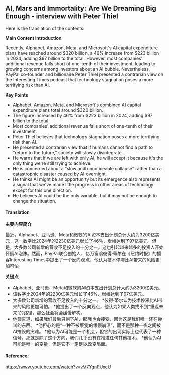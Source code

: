 ## AI, Mars and Immortality: Are We Dreaming Big Enough - interview with Peter Thiel 

Here is the translation of the contents:

**Main Content Introduction**

Recently, Alphabet, Amazon, Meta, and Microsoft's AI capital expenditure plans have reached around $320 billion, a 46% increase from $223 billion in 2024, adding $97 billion to the total. However, most companies' additional revenue falls short of one-tenth of their investment, leading to growing concerns among investors about an AI bubble. Nevertheless, PayPal co-founder and billionaire Peter Thiel presented a contrarian view on the Interesting Times podcast that technology stagnation poses a more terrifying risk than AI.

**Key Points**

* Alphabet, Amazon, Meta, and Microsoft's combined AI capital expenditure plans total around $320 billion.
* The figure increased by 46% from $223 billion in 2024, adding $97 billion to the total.
* Most companies' additional revenue falls short of one-tenth of their investment.
* Peter Thiel believes that technology stagnation poses a more terrifying risk than AI.
* He presented a contrarian view that if humans cannot find a path to "return to the future," society will slowly disintegrate.
* He warns that if we are left with only AI, he will accept it because it's the only thing we're still trying to achieve.
* He is concerned about a "slow and unnoticeable collapse" rather than a catastrophic disaster caused by AI overnight.
* He thinks AI might be an opportunity but its emergence also represents a signal that we've made little progress in other areas of technology except for this one direction.
* He believes AI could be the only variable, but it may not be enough to change the situation.

#### Translation 

**主要内容简介**

最近，Alphabet、亚马逊、Meta和微软的AI资本支出计划总计大约为3200亿美元，这一数字比2024年的2230亿美元增长了46%，增幅达到了97亿美元。但是，大多数公司新增的营收不足投入的十分之一。这也引起越来越多的投资人开始怀疑AI泡沫。然而，PayPal联合创始人、亿万富翁彼得·蒂尔在《纽约时报》的播客Interesting Times中提出了一个反向观点，他认为技术停滞比AI带来的风险更加可怕。

**关键点**

* Alphabet、亚马逊、Meta和微软的AI资本支出计划总计大约为3200亿美元。
* 该数字比2024年的2230亿美元增长了46%，增幅达到了97亿美元。
* 大多数公司新增的营收不足投入的十分之一。
*彼得·蒂尔认为技术停滞比AI带来的风险更加可怕。
*他提出了一个反向观点，他认为如果人类找不到“重返未来”的路径，那么社会将会缓慢解构。
* 他警告道，如果我们最后只剩下AI，那我也会接受，因为这是我们唯一还在尝试的东西。
*他担心的是“一种不被察觉的缓慢崩溃”，而不是那种一夜之间被AI摧毁的灾难。
*他认为AI可能是一个机会，但它的出现实际上也代表了一种信号，那就是除了这个方向，我们几乎没有在推进任何其他技术。
*他认为AI可能是唯一的变量，但是它不一定足以改变局面。

#### Reference: 

https://www.youtube.com/watch?v=vV7YgnPUxcU